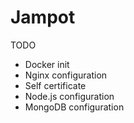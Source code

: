 # Jampot
 
TODO
- Docker init
- Nginx configuration
- Self certificate
- Node.js configuration
- MongoDB configuration
